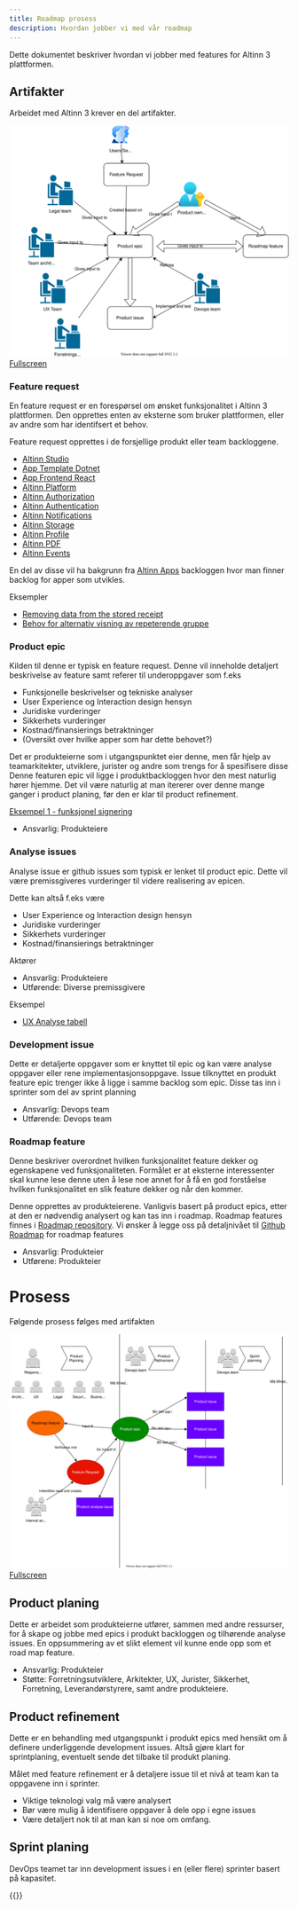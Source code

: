 ```yaml
---
title: Roadmap prosess
description: Hvordan jobber vi med vår roadmap
---
```

Dette dokumentet beskriver hvordan vi jobber med features for Altinn 3 plattformen.

## Artifakter
Arbeidet med Altinn 3 krever en del artifakter.

![Backlogs](roadmap.drawio.svg "Artifakter")
[Fullscreen](roadmap.drawio.svg)

### Feature request
En feature request er en forespørsel om ønsket funksjonalitet i Altinn 3 plattformen. Den opprettes enten av eksterne
som bruker plattformen, eller av andre som har identifsert et behov.

Feature request opprettes i de forsjellige produkt eller team backloggene.
- [Altinn Studio](https://github.com/Altinn/altinn-studio/labels/kind%2Ffeature-request)
- [App Template Dotnet](https://github.com/Altinn/app-template-dotnet/issues?q=is%3Aissue+is%3Aopen+sort%3Aupdated-desc)
- [App Frontend React](https://github.com/Altinn/app-frontend-react/issues?q=is%3Aissue+is%3Aopen+sort%3Aupdated-desc)
- [Altinn Platform](https://github.com/Altinn/altinn-platform/labels/kind%2Ffeature-request)
- [Altinn Authorization](https://github.com/Altinn/altinn-authorization/issues?q=is%3Aissue+is%3Aopen+sort%3Aupdated-desc)
- [Altinn Authentication](https://github.com/Altinn/altinn-authentication/issues?q=is%3Aissue+is%3Aopen+sort%3Aupdated-desc)
- [Altinn Notifications](https://github.com/Altinn/altinn-notifications/issues?q=is%3Aissue+is%3Aopen+sort%3Aupdated-desc)
- [Altinn Storage](https://github.com/Altinn/altinn-storage/issues?q=is%3Aissue+is%3Aopen+sort%3Aupdated-desc)
- [Altinn Profile](https://github.com/Altinn/altinn-profile/issues?q=is%3Aissue+is%3Aopen+sort%3Aupdated-desc)
- [Altinn PDF](https://github.com/Altinn/altinn-pdf/issues?q=is%3Aissue+is%3Aopen+sort%3Aupdated-desc)
- [Altinn Events](https://github.com/Altinn/altinn-events/issues?q=is%3Aissue+is%3Aopen+sort%3Aupdated-desc)

En del av disse vil ha bakgrunn fra [Altinn Apps](https://github.com/Altinn/apps-backlog/issues/issues?page=2&q=is%3Aissue+is%3Aopen) backloggen hvor man finner backlog for apper som utvikles.

Eksempler
- [Removing data from the stored receipt](https://github.com/Altinn/altinn-studio/issues/7839)
- [Behov for alternativ visning av repeterende gruppe](https://github.com/Altinn/altinn-studio/issues/7602)

### Product epic
Kilden til denne er typisk en feature request. 
Denne vil inneholde detaljert beskrivelse av feature samt referer til underoppgaver som f.eks
- Funksjonelle beskrivelser og tekniske analyser
- User Experience og Interaction design hensyn
- Juridiske vurderinger
- Sikkerhets vurderinger
- Kostnad/finansierings betraktninger
- (Oversikt over hvilke apper som har dette behovet?)

Det er produkteierne som i utgangspunktet eier denne, men får hjelp av teamarkitekter, utviklere, jurister og andre som trengs for å spesifisere disse
Denne featuren epic vil ligge i produktbackloggen hvor den mest naturlig hører hjemme. 
Det vil være naturlig at man itererer over denne mange ganger i product planing, før den er klar til product refinement.

[Eksempel 1 - funksjonel signering](https://github.com/Altinn/app-template-dotnet/issues/16)

- Ansvarlig: Produkteiere


### Analyse issues
Analyse issue er github issues som typisk er lenket til product epic. 
Dette vil være premissgiveres vurderinger til videre realisering av epicen. 

Dette kan altså f.eks være
- User Experience og Interaction design hensyn
- Juridiske vurderinger
- Sikkerhets vurderinger
- Kostnad/finansierings betraktninger

Aktører
- Ansvarlig: Produkteiere
- Utførende: Diverse premissgivere

Eksempel
- [UX Analyse tabell](https://github.com/Altinn/altinn-studio/issues/7750)

### Development issue
Dette er detaljerte oppgaver som er knyttet til epic og kan være analyse oppgaver eller rene implementasjonsoppgave.
Issue tilknyttet en produkt feature epic trenger ikke å ligge i samme backlog som epic. 
Disse tas inn i sprinter som del av sprint planning

- Ansvarlig: Devops team
- Utførende: Devops team


### Roadmap feature
Denne beskriver overordnet hvilken funksjonalitet feature dekker og egenskapene ved funksjonaliteten.
Formålet er at eksterne interessenter skal kunne lese denne uten å lese noe annet for å få en god forståelse hvilken funksjonalitet en slik feature dekker og når den kommer.

Denne opprettes av produkteierene. 
Vanligvis basert på product epics, etter at den er nødvendig analysert og kan tas inn i roadmap.
Roadmap features finnes i [Roadmap repository](https://github.com/Altinn/altinn-roadmap/issues).
Vi ønsker å legge oss på detaljnivået til [Github Roadmap](https://github.com/orgs/github/projects/4247) for roadmap features

- Ansvarlig: Produkteier
- Utførene: Produkteier

# Prosess
Følgende prosess følges med artifakten

![Backlogs](roadmapprocess.drawio.svg "Roadmap process")
[Fullscreen](roadmapprocess.drawio.svg)

## Product planing
Dette er arbeidet som produkteierne utfører, sammen med andre ressurser, for å skape og jobbe med epics i produkt backloggen og tilhørende analyse issues.
En oppsummering av et slikt element vil kunne ende opp som et road map feature.

- Ansvarlig: Produkteier
- Støtte: Forretningsutviklere, Arkitekter, UX, Jurister, Sikkerhet, Forretning, Leverandørstyrere, samt andre produkteiere.

## Product refinement
Dette er en behandling med utgangspunkt i produkt epics med hensikt om å definere underliggende development issues.
Altså gjøre klart for sprintplaning, eventuelt sende det tilbake til produkt planing.

Målet med feature refinement er å detaljere issue til et nivå at team kan ta oppgavene inn i sprinter. 

- Viktige teknologi valg må være analysert
- Bør være mulig å identifisere oppgaver å dele opp i egne issues
- Være detaljert nok til at man kan si noe om omfang. 

## Sprint planing
DevOps teamet tar inn development issues i en (eller flere) sprinter basert på kapasitet. 

{{<children>}}
